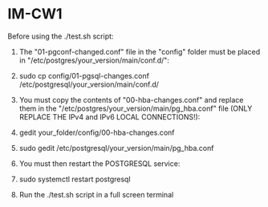 # IM-CW1


Before using the ./test.sh script:

1. The "01-pgconf-changed.conf" file in the "config" folder must be placed in "/etc/postgres/your_version/main/conf.d/":
2. sudo cp config/01-pgsql-changes.conf /etc/postgresql/your_version/main/conf.d/

3. You must copy the contents of "00-hba-changes.conf" and replace them in the "/etc/postgres/your_version/main/pg_hba.conf" file (ONLY REPLACE THE IPv4 and IPv6 LOCAL CONNECTIONS!):

4. gedit your_folder/config/00-hba-changes.conf
5. sudo gedit /etc/postgresql/your_version/main/pg_hba.conf

6. You must then restart the POSTGRESQL service:

7. sudo systemctl restart postgresql

8. Run the ./test.sh script in a full screen terminal

